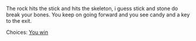 The rock hits the stick and hits the skeleton, i guess stick and stone do break your bones. You keep on going forward and you see candy and a key to the exit.

Choices:
[You win](s4-e-ygcandies.md)